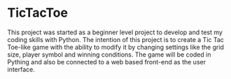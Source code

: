 # TicTacToe
This project was started as a beginner level project to develop and test my coding skills with Python. The intention of this project is to create a Tic Tac Toe-like game 
with the ability to modify it by changing settings like the grid size, player symbol and winning conditions. The game will be coded in Pything and also be connected to 
a web based front-end as the user interface.
